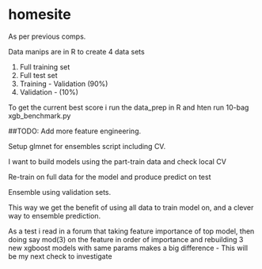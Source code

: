 # homesite

As per previous comps.

Data manips are in R to create 4 data sets

1. Full training set
2. Full test set
3. Training - Validation (90%)
4. Validation - (10%)
 
To get the current best score i run the data\_prep in R and hten run 10-bag xgb\_benchmark.py

##TODO:
Add more feature engineering.

Setup glmnet for ensembles script including CV.

I want to build models using the part-train data and check local CV

Re-train on full data for the model and produce predict on test

Ensemble using validation sets.

This way we get the benefit of using all data to train model on, and a clever way to ensemble prediction.


As a test i read in a forum that taking feature importance of top model, then doing say mod(3) on the feature in order of importance and rebuilding 3 new xgboost models with same params makes a big difference - This will be my next check to investigate
